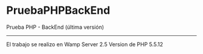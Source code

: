 # PruebaPHPBackEnd
Prueba PHP - BackEnd (última versión)

-----------------------------------------------------------------------------------------------------------------------

El trabajo se realizo en Wamp Server 2.5 
Version de PHP 5.5.12
